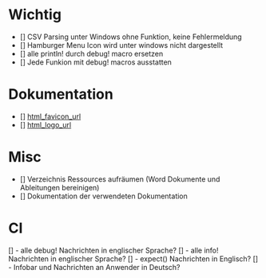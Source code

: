 # Wichtig
- [] CSV Parsing unter Windows ohne Funktion, keine Fehlermeldung
- [] Hamburger Menu Icon wird unter windows nicht dargestellt
- [] alle println! durch debug! macro ersetzen
- [] Jede Funkion mit debug! macros ausstatten

# Dokumentation
- [] [html_favicon_url](https://doc.rust-lang.org/rustdoc/the-doc-attribute.html#html_favicon_url)
- [] [html_logo_url](https://doc.rust-lang.org/rustdoc/the-doc-attribute.html#html_logo_url)

# Misc
- [] Verzeichnis Ressources aufräumen (Word Dokumente und Ableitungen bereinigen)
- [] Dokumentation der verwendeten Dokumentation

# CI
[] - alle debug! Nachrichten in englischer Sprache?
[] - alle info! Nachrichten in englischer Sprache?
[] - expect() Nachrichten in Englisch?
[] - Infobar und Nachrichten an Anwender in Deutsch?